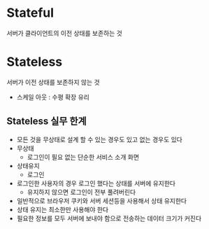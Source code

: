 # Stateful
서버가 클라이언트의 이전 상태를 보존하는 것


# Stateless
서버가 이전 상태를 보존하지 않는 것

* 스케일 아웃 : 수평 확장 유리

## Stateless 실무 한계
* 모든 것을 무상태로 설계 할 수 있는 경우도 있고 없는 경우도 있다
* 무상태
    * 로그인이 필요 없는 단순한 서비스 소개 화면
* 상태유지
    * 로그인
* 로그인한 사용자의 경우 로그인 했다는 상태를 서버에 유지한다
    * 유지하지 않으면 로그인이 전부 풀려버린다
* 일반적으로 브라우저 쿠키와 서버 세션등을 사용해서 상태 유지한다
* 상태 유지는 최소한만 사용해야 한다
* 필요한 정보를 모두 서버에 보내야 함으로 전송하는 데이터 크기가 커진다

